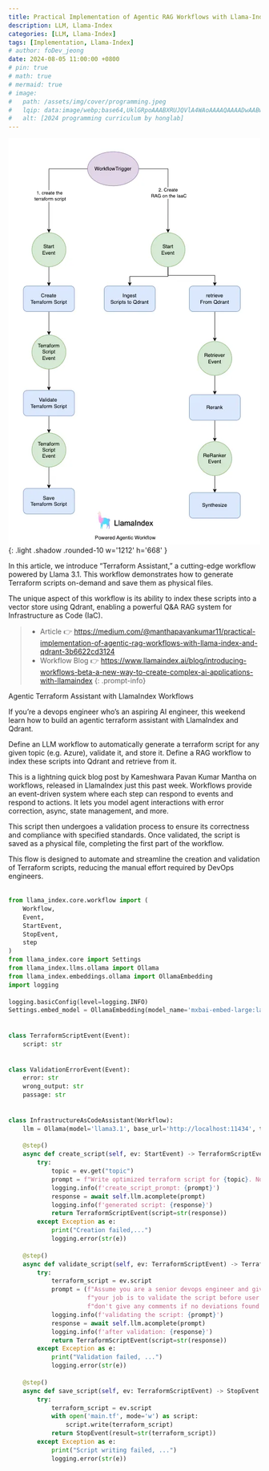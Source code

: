 ```yaml
---
title: Practical Implementation of Agentic RAG Workflows with Llama-Index and Qdrant
description: LLM, Llama-Index
categories: [LLM, Llama-Index]
tags: [Implementation, Llama-Index]
# author: foDev_jeong
date: 2024-08-05 11:00:00 +0800
# pin: true
# math: true
# mermaid: true
# image:
#   path: /assets/img/cover/programming.jpeg
#   lqip: data:image/webp;base64,UklGRpoAAABXRUJQVlA4WAoAAAAQAAAADwAABwAAQUxQSDIAAAARL0AmbZurmr57yyIiqE8oiG0bejIYEQTgqiDA9vqnsUSI6H+oAERp2HZ65qP/VIAWAFZQOCBCAAAA8AEAnQEqEAAIAAVAfCWkAALp8sF8rgRgAP7o9FDvMCkMde9PK7euH5M1m6VWoDXf2FkP3BqV0ZYbO6NA/VFIAAAA
#   alt: [2024 programming curriculum by honglab]
---
```


![ Agentic workflow with Llamaindex ](/assets/img/llm/llamaindex-agentic-workflow.png){: .light .shadow .rounded-10 w='1212' h='668' }

In this article, we introduce “Terraform Assistant,” a cutting-edge workflow powered by Llama 3.1. This workflow demonstrates how to generate Terraform scripts 
on-demand and save them as physical files.

The unique aspect of this workflow is its ability to index these scripts into a vector store using Qdrant, enabling a powerful Q&A RAG system for Infrastructure as Code (IaC). 


> - Article 👉 <https://medium.com/@manthapavankumar11/practical-implementation-of-agentic-rag-workflows-with-llama-index-and-qdrant-3b6622cd3124>
> - Workflow Blog 👉 <https://www.llamaindex.ai/blog/introducing-workflows-beta-a-new-way-to-create-complex-ai-applications-with-llamaindex>
{: .prompt-info}


Agentic Terraform Assistant with LlamaIndex Workflows 

If you’re a devops engineer who’s an aspiring AI engineer, this weekend learn how to build an agentic terraform assistant with LlamaIndex and Qdrant.

Define an LLM workflow to automatically generate a terraform script for any given topic (e.g. Azure), validate it, and store it.
Define a RAG workflow to index these scripts into Qdrant and retrieve from it.

This is a lightning quick blog post by Kameshwara Pavan Kumar Mantha on workflows, released in LlamaIndex just this past week. Workflows provide an event-driven system where each step can respond to events and respond to actions. It lets you model agent interactions with error correction, async, state management, and more.

 
This script then undergoes a validation process to ensure its correctness and compliance with specified standards. Once validated, the script is saved as a physical file, completing the first part of the workflow. 
 
This flow is designed to automate and streamline the creation and validation of Terraform scripts, reducing the manual effort required by DevOps engineers.


~~~py

from llama_index.core.workflow import (
    Workflow,
    Event,
    StartEvent,
    StopEvent,
    step
)
from llama_index.core import Settings
from llama_index.llms.ollama import Ollama
from llama_index.embeddings.ollama import OllamaEmbedding
import logging

logging.basicConfig(level=logging.INFO)
Settings.embed_model = OllamaEmbedding(model_name='mxbai-embed-large:latest', base_url='http://localhost:11434')


class TerraformScriptEvent(Event):
    script: str


class ValidationErrorEvent(Event):
    error: str
    wrong_output: str
    passage: str


class InfrastructureAsCodeAssistant(Workflow):
    llm = Ollama(model='llama3.1', base_url='http://localhost:11434', temperature=0.8, request_timeout=300)

    @step()
    async def create_script(self, ev: StartEvent) -> TerraformScriptEvent:
        try:
            topic = ev.get("topic")
            prompt = f"Write optimized terraform script for {topic}. No explanation is needed just give the script only."
            logging.info(f'create_script_prompt: {prompt}')
            response = await self.llm.acomplete(prompt)
            logging.info(f'generated script: {response}')
            return TerraformScriptEvent(script=str(response))
        except Exception as e:
            print("Creation failed,...")
            logging.error(str(e))

    @step()
    async def validate_script(self, ev: TerraformScriptEvent) -> TerraformScriptEvent:
        try:
            terraform_script = ev.script
            prompt = (f"Assume you are a senior devops engineer and given the terraform script: {terraform_script}, "
                      f"your job is to validate the script before user execute it in order to reduce the error time."
                      f"don't give any comments if no deviations found the script. comment if only script has errors")
            logging.info(f'validating the script: {prompt}')
            response = await self.llm.acomplete(prompt)
            logging.info(f'after validation: {response}')
            return TerraformScriptEvent(script=str(response))
        except Exception as e:
            print("Validation failed, ...")
            logging.error(str(e))

    @step()
    async def save_script(self, ev: TerraformScriptEvent) -> StopEvent:
        try:
            terraform_script = ev.script
            with open('main.tf', mode='w') as script:
                script.write(terraform_script)
            return StopEvent(result=str(terraform_script))
        except Exception as e:
            print("Script writing failed, ...")
            logging.error(str(e))

~~~